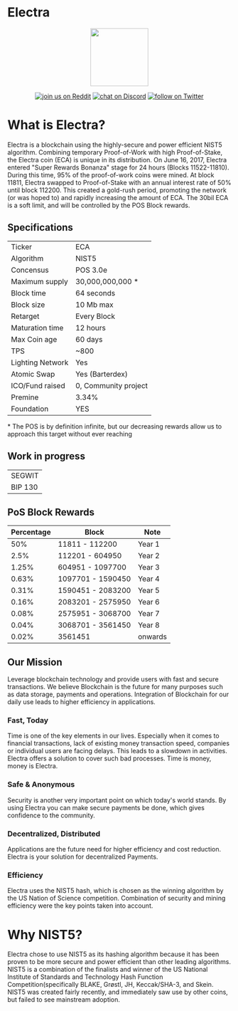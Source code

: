 # Electra

<p align="center">
    <img src="https://media.discordapp.net/attachments/516295832904138762/542275592704491521/bitcoin.png"
        height="130">
</p>
<p align="center">
 <a href="https://www.reddit.com/r/Electra_Currency/">
        <img src="https://img.shields.io/badge/join%20us%20on-reddit-orange.svg"
            alt="join us on Reddit"></a>
    <a href="https://discordapp.com/invite/B8F7Jdv">
        <img src="https://img.shields.io/discord/308323056592486420.svg"
            alt="chat on Discord"></a>
    <a href="https://twitter.com/intent/follow?screen_name=ElectracoinECA">
        <img src="https://img.shields.io/twitter/follow/espadrine.svg?style=social&label=Follow"
            alt="follow on Twitter"></a>
</p>

# What is Electra?
Electra is a blockchain using the highly-secure and power efficient NIST5 algorithm. Combining temporary Proof-of-Work with high Proof-of-Stake, the Electra coin (ECA) is unique in its distribution. On June 16, 2017, Electra entered "Super Rewards Bonanza" stage for 24 hours (Blocks 11522-11810). During this time, 95% of the proof-of-work coins were mined. At block 11811, Electra swapped to Proof-of-Stake with an annual interest rate of 50% until block 112200. This created a gold-rush period, promoting the network (or was hoped to) and rapidly increasing the amount of ECA. The 30bil ECA is a soft limit, and will be controlled by the POS Block rewards.

<a name="specifications"></a>
## Specifications
<table>
<tr> <td>Ticker</td><td>ECA</td></tr>
<tr> <td>Algorithm</td><td>NIST5</td></tr>
<tr> <td>Concensus</td><td>POS 3.0e</td></tr>
<tr> <td>Maximum supply</td><td>30,000,000,000 * </td></tr>
<tr> <td>Block time</td><td>64 seconds</td></tr>
<tr> <td>Block size</td><td>10 Mb max</td></tr>
<tr> <td>Retarget</td><td>Every Block</td></tr>
<tr> <td>Maturation time</td><td>12 hours</td></tr>
<tr> <td>Max Coin age</td><td>60 days</td></tr>
<tr> <td>TPS</td><td>~800</td></tr>
<tr> <td>Lighting Network</td><td>Yes</td></tr>
<tr> <td>Atomic Swap</td><td>Yes (Barterdex)</td></tr>
<tr> <td>ICO/Fund raised</td><td>0, Community project</td></tr>
<tr> <td>Premine</td><td>3.34%</td></tr>
<tr> <td>Foundation</td><td>YES</td></tr>
</table>
* The POS is by definition infinite, but our decreasing rewards allow us to approach this target without ever reaching 

## Work in progress
<table>
<tr> <td>SEGWIT</td></tr>
<tr> <td>BIP 130</td></tr>
</table>
    

## PoS Block Rewards

| Percentage | Block              | Note          |
|------------|--------------------|---------------|
| 50%        | 11811   - 112200   | Year 1        |
| 2.5%       | 112201  - 604950   | Year 2        |
| 1.25%      | 604951  - 1097700  | Year 3        |
| 0.63%      | 1097701 - 1590450  | Year 4        |
| 0.31%      | 1590451 - 2083200  | Year 5        |
| 0.16%      | 2083201 - 2575950  | Year 6        |
| 0.08%      | 2575951 - 3068700  | Year 7        |
| 0.04%      | 3068701 - 3561450  | Year 8        |
| 0.02%      | 3561451            | onwards       |


## Our Mission
Leverage blockchain technology and provide users with fast and secure transactions.
We believe Blockchain is the future for many purposes such as data storage, payments and operations. Integration of Blockchain for our daily use leads to higher efficiency in applications.

### Fast, Today
Time is one of the key elements in our lives. Especially when it comes to financial transactions, lack of existing money transaction speed, companies or individual users are facing delays. This leads to a slowdown in activities. Electra offers a solution to cover such bad processes. Time is money, money is Electra.

### Safe & Anonymous
Security is another very important point on which today's world stands. By using Electra you can make secure payments be done, which gives confidence to the community.

### Decentralized, Distributed
Applications are the future need for higher efficiency and cost reduction. Electra is your solution for decentralized Payments.

### Efficiency
Electra uses the NIST5 hash, which is chosen as the winning algorithm by the US Nation of Science competition. Combination of security and mining efficiency were the key points taken into account.


# Why NIST5?
Electra chose to use NIST5 as its hashing algorithm because it has been proven to be more secure and power efficient than other leading algorithms. NIST5 is a combination of the finalists and winner of the US National Institute of Standards and Technology Hash Function Competition(specifically BLAKE, Grøstl, JH, Keccak/SHA-3, and Skein. NIST5 was created fairly recently, and immediately saw use by other coins, but failed to see mainstream adoption.

